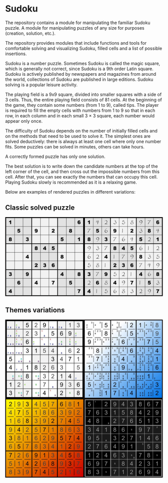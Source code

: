# Sudoku
The repository contains a module for manipulating the familiar Sudoku puzzle. A module for manipulating puzzles of any size for purposes (creation, solution, etc.).

The repository provides modules that include functions and tools for comfortable solving and visualizing Sudoku, filled cells and a list of possible insertions.

Sudoku is a number puzzle. Sometimes Sudoku is called the magic square, which is generally not correct, since Sudoku is a 9th order Latin square. Sudoku is actively published by newspapers and magazines from around the world, collections of Sudoku are published in large editions. Sudoku solving is a popular leisure activity.

The playing field is a 9x9 square, divided into smaller squares with a side of 3 cells. Thus, the entire playing field consists of 81 cells. At the beginning of the game, they contain some numbers (from 1 to 9), called tips. The player is required to fill the empty cells with numbers from 1 to 9 so that in each row, in each column and in each small 3 × 3 square, each number would appear only once.

The difficulty of Sudoku depends on the number of initially filled cells and on the methods that need to be used to solve it. The simplest ones are solved deductively: there is always at least one cell where only one number fits. Some puzzles can be solved in minutes, others can take hours.

A correctly formed puzzle has only one solution.

The best solution is to write down the candidate numbers at the top of the left corner of the cell, and then cross out the impossible numbers from this cell. After that, you can see exactly the numbers that can occupy this cell. Playing Sudoku slowly is recommended as it is a relaxing game.

Below are examples of rendered puzzles in different variations:
## Classic solved puzzle
![there must be a beatiful image](https://github.com/Kyrylo-Kotelevets/Sudoku/blob/main/files/solved_and_empty.png)
 
## Themes variations
![there must be a beatiful image](https://github.com/Kyrylo-Kotelevets/Sudoku/blob/main/files/themes.png)
